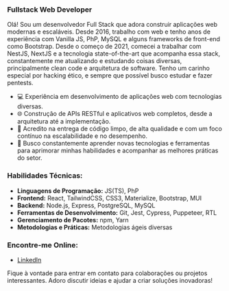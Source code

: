 ### Fullstack Web Developer

Olá! Sou um desenvolvedor Full Stack que adora construir aplicações web modernas e escaláveis. Desde 2016, trabalho com web e tenho anos de experiência com Vanilla JS, PhP, MySQL e alguns frameworks de front-end como Bootstrap. Desde o começo de 2021, comecei a trabalhar com NestJS, NextJS e a tecnologia state-of-the-art que acompanha essa stack, constantemente me atualizando e estudando coisas diversas, principalmente clean code e arquitetura de software. Tenho um carinho especial por hacking ético, e sempre que possível busco estudar e fazer pentests.

- 💻 Experiência em desenvolvimento de aplicações web com tecnologias diversas.
- 🌐 Construção de APIs RESTful e aplicativos web completos, desde a arquitetura até a implementação.
- 🚀 Acredito na entrega de código limpo, de alta qualidade e com um foco contínuo na escalabilidade e no desempenho.
- 🎯 Busco constantemente aprender novas tecnologias e ferramentas para aprimorar minhas habilidades e acompanhar as melhores práticas do setor.

### Habilidades Técnicas:

- **Linguagens de Programação:** JS(TS), PhP
- **Frontend:** React, TailwindCSS, CSS3, Materialize, Bootstrap, MUI
- **Backend:** Node.js, Express, PostgreSQL, MySQL
- **Ferramentas de Desenvolvimento:** Git, Jest, Cypress, Puppeteer, RTL
- **Gerenciamento de Pacotes:** npm, Yarn
- **Metodologias e Práticas:** Metodologias ágeis diversas

### Encontre-me Online:

- [LinkedIn](https://www.linkedin.com/in/devmhsilveira)

Fique à vontade para entrar em contato para colaborações ou projetos interessantes. Adoro discutir ideias e ajudar a criar soluções inovadoras!
